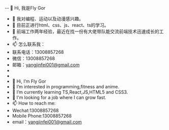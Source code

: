 -- 👋 Hi, 我是Fly Gor
- 👀 我对编程、运动以及动漫感兴趣。
- 🌱 目前正进行html、css、js、react、ts的学习。
- 💞️ 前端工作两年经验，最近在找一份有大佬带队能交流前端技术迅速成长的工作。
- 📫 怎么联系我：
- 联系电话：13008857268
- 微信：13008857268
- 邮箱：yangjinfei001@gmail.com
-  
-   
- 👋 Hi, I’m Fly Gor
- 👀 I’m interested in programming,fitness and anime.
- 🌱 I’m currently learning TS,React,JS,HTML5 and CSS3.
- 💞️ I'm looking for a job where I can grow fast.
- 📫 How to reach me:
- Wechat:13008857268
- Mobile Phone:13008857268
- email：yangjinfei001@gmail.com

<!---
JimmFly/JimmFly is a ✨ special ✨ repository because its `README.md` (this file) appears on your GitHub profile.
You can click the Preview link to take a look at your changes.
--->
